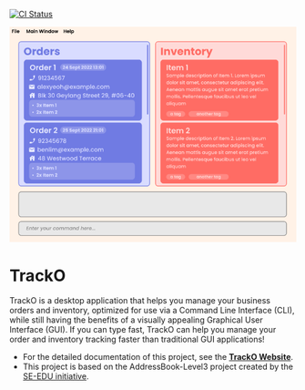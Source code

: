 [![CI Status](https://github.com/se-edu/addressbook-level3/workflows/Java%20CI/badge.svg)](https://github.com/se-edu/addressbook-level3/actions)

![Ui](docs/images/Ui.png)

# TrackO

TrackO is a desktop application that helps you manage your business orders and inventory, optimized for use via a
Command Line Interface (CLI), while still having the benefits of a visually appealing Graphical User Interface (GUI).
If you can type fast, TrackO can help you manage your order and inventory tracking faster than traditional GUI
applications!

* For the detailed documentation of this project, see the **[TrackO Website](https://ay2223s1-cs2103t-w15-3.github.io/tp/)**.
* This project is based on the AddressBook-Level3 project created by the [SE-EDU initiative](https://se-education.org).
